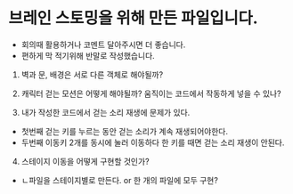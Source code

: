 # 브레인 스토밍을 위해 만든 파일입니다.

-  회의때 활용하거나 코멘트 달아주시면 더 좋습니다.
-  편하게 막 적기위해 반말로 작성했습니다.

1. 벽과 문, 배경은 서로 다른 객체로 해야될까?

2. 캐릭터 걷는 모션은 어떻게 해야될까? 움직이는 코드에서 작동하게 넣을 수 있나?

3. 내가 작성한 코드에서 걷는 소리 재생에 문제가 있다.

-  첫번째 걷는 키를 누르는 동안 걷는 소리가 계속 재생되어야한다.
-  두번째 이동키 2개를 동시에 눌러 이동하다 한 키를 때면 걷는 소리 재생이 안된다.

4.  스테이지 이동을 어떻게 구현할 것인가?

- ㄴ파일을 스테이지별로 만든다. or 한 개의 파일에 모두 구현?
